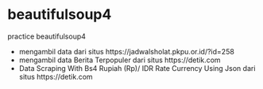 # beautifulsoup4
practice beautifulsoup4
<ul>
          <li>mengambil data dari situs https://jadwalsholat.pkpu.or.id/?id=258</li>
          <li>mengambil data Berita Terpopuler dari situs https://detik.com</li>
          <li>Data Scraping With Bs4 Rupiah (Rp)/ IDR Rate Currency Using Json  dari situs https://detik.com</li>
      </ul>